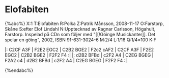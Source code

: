 # Elofabiten

{%abc%}
X:1
T:Elofabiten
R:Polka
Z:Patrik Månsson, 2008-11-17
O:Farstorp, Skåne
S:efter Elof Lindahl
N:Upptecknad av Ragnar Carlsson, Högahult, Farstorp. Inspelad på CDn som följer med "[[!Göinge Musickanter]]. Det spelar en göing", 2002, ISBN 91-631-3024-6
M:2/4
L:1/16
Q:1/4=100
K:F

|: C2CF A3F | F2E2 EGC2 | C2B2 BGE2 | F2c2 cAF2 | 
   C2CF A3F | F2E2 EGC2 | C2B2 BGE2 | F2F2 F4 :|
|: d2B2 BFBd | c2F2 A4 | C2EG BGEG | F2A2 c4 |
   d2B2 BFBd | c2F2 A4 | C2EG BGEG | F2F2 F4 :|


{%endabc%}

